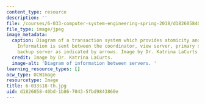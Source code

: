```yaml
---
content_type: resource
description: ''
file: /courses/6-033-computer-system-engineering-spring-2018/d182605840bd1b8670435fbd9843860e_6-033s18-th.jpg
file_type: image/jpeg
image_metadata:
  caption: Diagram of a transaction system which provides atomicity and isolation.
    Information is sent between the coordinator, view server, primary server, and
    backup server as indicated by arrows. Image by Dr. Katrina LaCurts.
  credit: Image by Dr. Katrina LaCurts.
  image-alt: 'Diagram of information between servers. '
learning_resource_types: []
ocw_type: OCWImage
resourcetype: Image
title: 6-033s18-th.jpg
uid: d1826058-40bd-1b86-7043-5fbd9843860e
---
```

